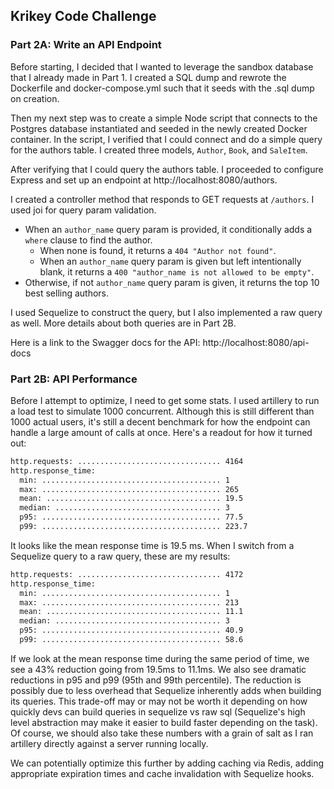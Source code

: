 ## Krikey Code Challenge

### Part 2A: Write an API Endpoint

Before starting, I decided that I wanted to leverage the sandbox database that I already made in Part 1. I created a SQL dump and rewrote the Dockerfile and docker-compose.yml such that it seeds with the .sql dump on creation.

Then my next step was to create a simple Node script that connects to the Postgres database instantiated and seeded in the newly created Docker container. In the script, I verified that I could connect and do a simple query for the authors table. I created three models, `Author`, `Book`, and `SaleItem`.

After verifying that I could query the authors table. I proceeded to configure Express and set up an endpoint at http://localhost:8080/authors.

I created a controller method that responds to GET requests at `/authors`. I used joi for query param validation.

- When an `author_name` query param is provided, it conditionally adds a `where` clause to find the author.
  - When none is found, it returns a `404 "Author not found"`.
  - When an `author_name` query param is given but left intentionally blank, it returns a `400 "author_name is not allowed to be empty"`.
- Otherwise, if not `author_name` query param is given, it returns the top 10 best selling authors.

I used Sequelize to construct the query, but I also implemented a raw query as well. More details about both queries are in Part 2B.

Here is a link to the Swagger docs for the API: http://localhost:8080/api-docs

### Part 2B: API Performance

Before I attempt to optimize, I need to get some stats. I used artillery to run a load test to simulate 1000 concurrent. Although this is still different than 1000 actual users, it's still a decent benchmark for how the endpoint can handle a large amount of calls at once. Here's a readout for how it turned out:

```sh
http.requests: ................................ 4164
http.response_time:
  min: ........................................ 1
  max: ........................................ 265
  mean: ....................................... 19.5
  median: ..................................... 3
  p95: ........................................ 77.5
  p99: ........................................ 223.7
```

It looks like the mean response time is 19.5 ms. When I switch from a Sequelize query to a raw query, these are my results:

```sh
http.requests: ................................ 4172
http.response_time:
  min: ........................................ 1
  max: ........................................ 213
  mean: ....................................... 11.1
  median: ..................................... 3
  p95: ........................................ 40.9
  p99: ........................................ 58.6
```

If we look at the mean response time during the same period of time, we see a 43% reduction going from 19.5ms to 11.1ms. We also see dramatic reductions in p95 and p99 (95th and 99th percentile). The reduction is possibly due to less overhead that Sequelize inherently adds when building its queries. This trade-off may or may not be worth it depending on how quickly devs can build queries in sequelize vs raw sql (Sequelize's high level abstraction may make it easier to build faster depending on the task). Of course, we should also take these numbers with a grain of salt as I ran artillery directly against a server running locally.

We can potentially optimize this further by adding caching via Redis, adding appropriate expiration times and cache invalidation with Sequelize hooks.
